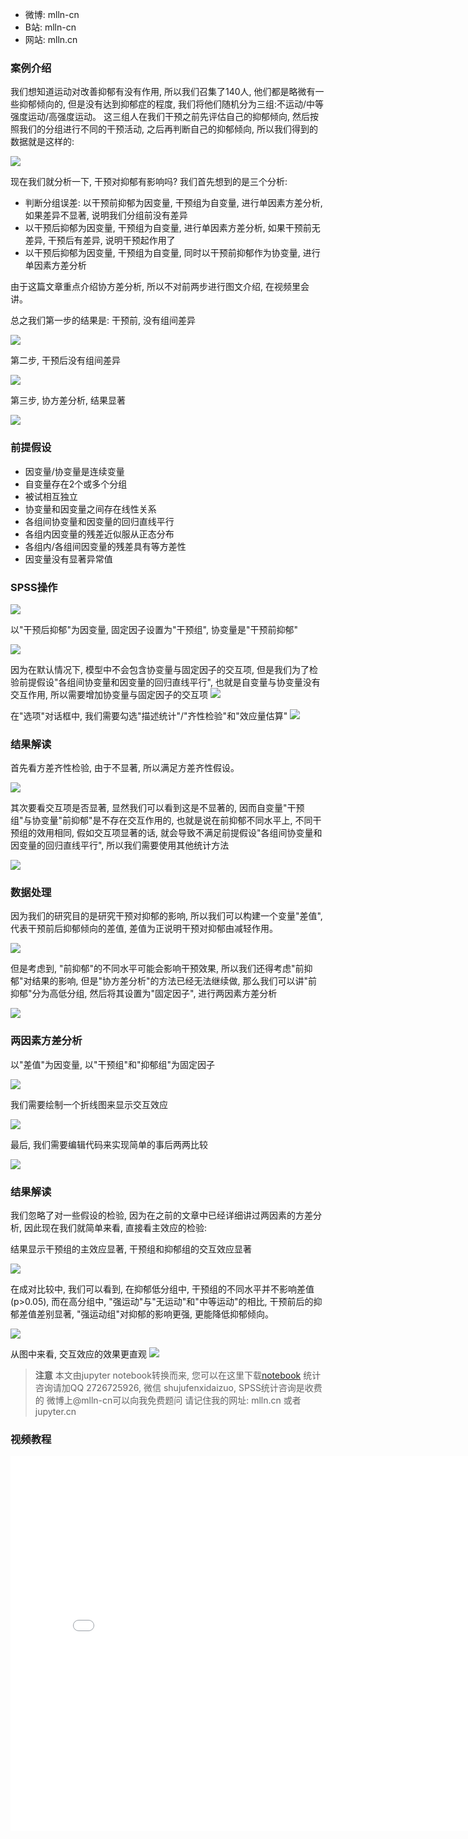 
- 微博: mlln-cn
- B站: mlln-cn
- 网站: mlln.cn

### 案例介绍

我们想知道运动对改善抑郁有没有作用, 所以我们召集了140人, 他们都是略微有一些抑郁倾向的, 但是没有达到抑郁症的程度, 我们将他们随机分为三组:不运动/中等强度运动/高强度运动。 这三组人在我们干预之前先评估自己的抑郁倾向, 然后按照我们的分组进行不同的干预活动, 之后再判断自己的抑郁倾向, 所以我们得到的数据就是这样的:

<img src="imgs/18-01-spss.png">

现在我们就分析一下, 干预对抑郁有影响吗? 我们首先想到的是三个分析: 

- 判断分组误差: 以干预前抑郁为因变量, 干预组为自变量, 进行单因素方差分析, 如果差异不显著, 说明我们分组前没有差异
- 以干预后抑郁为因变量, 干预组为自变量, 进行单因素方差分析, 如果干预前无差异, 干预后有差异, 说明干预起作用了
- 以干预后抑郁为因变量, 干预组为自变量, 同时以干预前抑郁作为协变量, 进行单因素方差分析

由于这篇文章重点介绍协方差分析, 所以不对前两步进行图文介绍, 在视频里会讲。

总之我们第一步的结果是: 干预前, 没有组间差异

<img src="imgs/18-02-spss.png">

第二步, 干预后没有组间差异

<img src="imgs/18-03-spss.png">

第三步, 协方差分析, 结果显著

<img src="imgs/18-04-spss.png">

### 前提假设

- 因变量/协变量是连续变量
- 自变量存在2个或多个分组
- 被试相互独立
- 协变量和因变量之间存在线性关系
- 各组间协变量和因变量的回归直线平行
- 各组内因变量的残差近似服从正态分布
- 各组内/各组间因变量的残差具有等方差性
- 因变量没有显著异常值

### SPSS操作

<img src="imgs/18-05-spss.png">

以"干预后抑郁"为因变量, 固定因子设置为"干预组", 协变量是"干预前抑郁"

<img src="imgs/18-06-spss.png">

因为在默认情况下, 模型中不会包含协变量与固定因子的交互项, 但是我们为了检验前提假设"各组间协变量和因变量的回归直线平行", 也就是自变量与协变量没有交互作用, 所以需要增加协变量与固定因子的交互项
<img src="imgs/18-07-spss.png">

在"选项"对话框中, 我们需要勾选"描述统计"/"齐性检验"和"效应量估算"
<img src="imgs/18-08-spss.png">

### 结果解读

首先看方差齐性检验, 由于不显著, 所以满足方差齐性假设。

<img src="imgs/18-09-spss.png">

其次要看交互项是否显著, 显然我们可以看到这是不显著的, 因而自变量"干预组"与协变量"前抑郁"是不存在交互作用的, 也就是说在前抑郁不同水平上, 不同干预组的效用相同, 假如交互项显著的话, 就会导致不满足前提假设"各组间协变量和因变量的回归直线平行", 所以我们需要使用其他统计方法

<img src="imgs/18-10-spss.png">

### 数据处理

因为我们的研究目的是研究干预对抑郁的影响, 所以我们可以构建一个变量"差值", 代表干预前后抑郁倾向的差值, 差值为正说明干预对抑郁由减轻作用。

<img src="imgs/18-11-spss.png">

但是考虑到, "前抑郁"的不同水平可能会影响干预效果, 所以我们还得考虑"前抑郁"对结果的影响, 但是"协方差分析"的方法已经无法继续做, 那么我们可以讲"前抑郁"分为高低分组, 然后将其设置为"固定因子", 进行两因素方差分析

<img src="imgs/18-12-spss.png">

### 两因素方差分析

以"差值"为因变量, 以"干预组"和"抑郁组"为固定因子

<img src="imgs/18-16-spss.png">

我们需要绘制一个折线图来显示交互效应

<img src="imgs/18-13-spss.png">

最后, 我们需要编辑代码来实现简单的事后两两比较

<img src="imgs/18-17-spss.png">

### 结果解读

我们忽略了对一些假设的检验, 因为在之前的文章中已经详细讲过两因素的方差分析, 因此现在我们就简单来看, 直接看主效应的检验:

结果显示干预组的主效应显著, 干预组和抑郁组的交互效应显著

<img src="imgs/18-18-spss.png">

在成对比较中, 我们可以看到, 在抑郁低分组中, 干预组的不同水平并不影响差值(p>0.05), 而在高分组中, "强运动"与"无运动"和"中等运动"的相比, 干预前后的抑郁差值差别显著, "强运动组"对抑郁的影响更强, 更能降低抑郁倾向。

<img src="imgs/18-14-spss.png">

从图中来看, 交互效应的效果更直观
<img src="imgs/18-15-spss.png">


> **注意**
> 本文由jupyter notebook转换而来, 您可以在这里下载[notebook](方差分析07-单变量协方差分析.ipynb)
> 统计咨询请加QQ 2726725926, 微信 shujufenxidaizuo,  SPSS统计咨询是收费的
> 微博上@mlln-cn可以向我免费题问
> 请记住我的网址: mlln.cn 或者 jupyter.cn


### 视频教程


<iframe src="//player.bilibili.com/player.html?bvid=BV13v411p7Ug&page=1" scrolling="no" border="0" frameborder="no" framespacing="0" allowfullscreen="true"  style="width:800px;height:600px"> </iframe>
